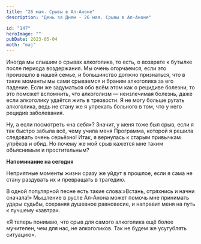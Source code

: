```yaml
---
title: "26 мая. Срывы в Ал-Аноне"
description: "День за Днем - 26 мая. Срывы в Ал-Аноне"

id: "147"
heroImage: ""
pubDate: 2023-05-04
moth: "maj"
---
```


Иногда мы слышим о срывах алкоголика, то есть, о возврате к бутылке после
периода воздержания. Мы очень огорчаемся, если это произошло в нашей семье, и
большинство должно признаться, что в такие моменты мы сами срываемся и браним
алкоголика за его падение. Если же задуматься обо всём этом как о рецидиве
болезни, то это поможет вспомнить, что алкоголизм — неизлечимая болезнь, даже
если алкоголику удаётся жить в трезвости. Я не могу больше ругать алкоголика,
ведь не стану же я упрекать больного в том, что у него рецидив заболевания.

Ну, а если посмотреть «на себя»? Значит, у меня тоже был срыв, если я так
быстро забыла всё, чему учила меня Программа, которой я решила следовать очень
серьёзно! Итак, я вернулась к старым привычкам упрёков и обид. Но почему же
мой срыв кажется мне таким объяснимым и простительным?

**Напоминание на сегодня**

Неприятные моменты жизни сразу же уйдут в прошлое, если я сама не стану
раздувать их и превращать в трагедию.

В одной популярной песне есть такие слова:»Встань, отряхнись и начни сначала!»
Мышление в русле Ал-Анона может помочь мне принимать удары судьбы, сохраняя
душевное равновесие, и направит меня на путь к лучшему «завтра».

«Я теперь понимаю, что срыв для самого алкоголика ещё более мучителен, чем для
нас, не алкоголиков. Так не будем же усугублять ситуацию».
